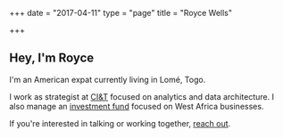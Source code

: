 
+++
date = "2017-04-11"
type = "page"
title = "Royce Wells"

+++

## Hey, I'm Royce

I'm an American expat currently living in Lomé, Togo. 

I work as strategist at [CI&T](https://ciandt.com) focused on analytics and data architecture. I also manage an [investment fund](https://voltaequity.com/) focused on West Africa businesses.

If you're interested in talking or working together, [reach out](/contact).
